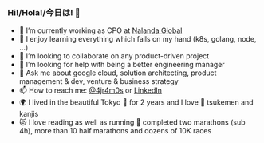 ### Hi!/Hola!/今日は! 👋

- 🚀 I’m currently working as CPO at [Nalanda Global](https://www.nalandaglobal.com)
- 🌱 I enjoy learning everything which falls on my hand (k8s, golang, node, ...)
- 👯 I’m looking to collaborate on any product-driven project
- 🤔 I’m looking for help with being a better engineering manager
- 💬 Ask me about google cloud, solution architecting, product management & dev, venture & business strategy
- 📫 How to reach me: [@4jr4m0s](https://twitter.com/4jr4m0s) or [LinkedIn](https://www.linkedin.com/in/angeljesusramos/)
- 🌍 I lived in the beautiful Tokyo 🗾 for 2 years and I love 🍜 tsukemen and kanjis
- 😻 I love reading as well as running 🏃 completed two marathons (sub 4h), more than 10 half marathons and dozens of 10K races
